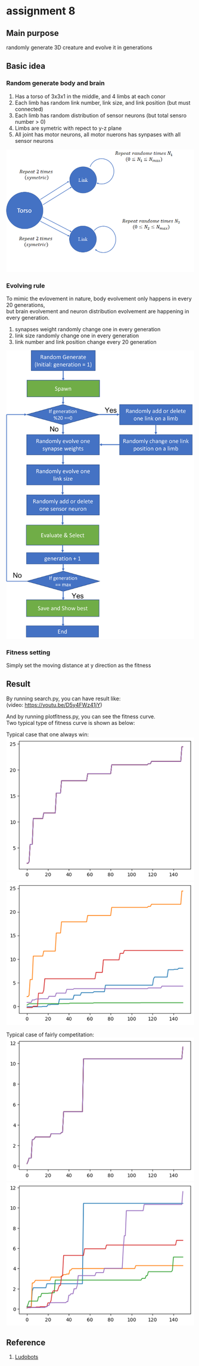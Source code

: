 # assignment 8

## Main purpose
randomly generate 3D creature and evolve it in generations <br>

## Basic idea
### Random generate body and brain
1. Has a torso of 3x3x1 in the middle, and 4 limbs at each conor<br>
2. Each limb has random link number, link size, and link position (but must connected)<br>
3. Each limb has random distribution of sensor neurons (but total sensro number > 0)<br>
4. Limbs are symetric with repect to y-z plane<br>
5. All joint has motor neurons, all motor nuerons has synpases with all sensor neurons<br>

![diagram of body and brain generation](https://github.com/LJQ434/ME495/blob/3D-crab-evolve/body%20structure%20diagram.png)<br>

### Evolving rule
To mimic the evlovement in nature, body evolvement only happens in every 20 generations,<br>
but brain evolvement and neuron distribution evolvement are happening in every generation. 

1. synapses weight randomly change one in every generation<br>
2. link size randomly change one in every generation<br>
3. link number and link position change every 20 generation<br>

![diagram of evolve loop](https://github.com/LJQ434/ME495/blob/3D-crab-evolve/evolve.png)<br>


### Fitness setting
Simply set the moving distance at y direction as the fitness<br>


## Result 
By running search.py, you can have result like:<br>
(video: https://youtu.be/D5y4FWz41jY)

And by running plotfitness.py, you can see the fitness curve.<br>
Two typical type of fitness curve is shown as below:<br>

Typical case that one always win:<br>
![Typical case that one always win (best fitness)](https://github.com/LJQ434/ME495/blob/3D-crab-evolve/Case1-bestfintess.png)
![Typical case that one always win (fitness of all population)](https://github.com/LJQ434/ME495/blob/3D-crab-evolve/Case1-fintess.png)


Typical case of fairly competitation:<br>
![Typical case of fairly competitation (best fitness)](https://github.com/LJQ434/ME495/blob/3D-crab-evolve/Case2-bestfintess.png)
![Typical case of fairly competitation (fitness of all population)](https://github.com/LJQ434/ME495/blob/3D-crab-evolve/Case2-fintess.png)

## Reference
1. [Ludobots](https://www.reddit.com/r/ludobots/) <br>
